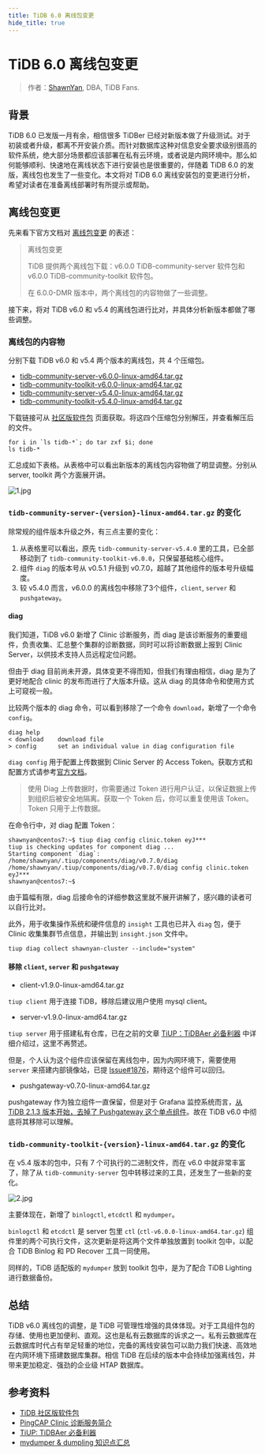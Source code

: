 ```yaml
---
title: TiDB 6.0 离线包变更
hide_title: true
---
```


# TiDB 6.0 离线包变更

> 作者：[ShawnYan](https://tidb.net/u/ShawnYan/post/all), DBA, TiDB Fans.

## 背景

TiDB 6.0 已发版一月有余，相信很多 TiDBer 已经对新版本做了升级测试。对于初装或者升级，都离不开安装介质。而针对数据库这种对信息安全要求级别很高的软件系统，绝大部分场景都应该部署在私有云环境，或者说是内网环境中。那么如何能够顺利、快速地在离线状态下进行安装也是很重要的，伴随着 TiDB 6.0 的发版，离线包也发生了一些变化。本文将对 TiDB 6.0 离线安装包的变更进行分析，希望对读者在准备离线部署时有所提示或帮助。

## 离线包变更

先来看下官方文档对 [离线包变更](https://docs.pingcap.com/zh/tidb/v6.0/release-6.0.0-dmr#%E7%A6%BB%E7%BA%BF%E5%8C%85%E5%8F%98%E6%9B%B4) 的表述：

> 离线包变更
>
> TiDB 提供两个离线包下载：v6.0.0 TiDB-community-server 软件包和 v6.0.0 TiDB-community-toolkit 软件包。
>
> 在 6.0.0-DMR 版本中，两个离线包的内容物做了一些调整。

接下来，将对 TiDB v6.0 和 v5.4 的离线包进行比对，并具体分析新版本都做了哪些调整。

### 离线包的内容物

分别下载 TiDB v6.0 和 v5.4 两个版本的离线包，共 4 个压缩包。

- [tidb-community-server-v6.0.0-linux-amd64.tar.gz](https://download.pingcap.org/tidb-community-server-v6.0.0-linux-amd64.tar.gz)
- [tidb-community-toolkit-v6.0.0-linux-amd64.tar.gz](https://download.pingcap.org/tidb-community-toolkit-v6.0.0-linux-amd64.tar.gz)
- [tidb-community-server-v5.4.0-linux-amd64.tar.gz](https://download.pingcap.org/tidb-community-server-v5.4.0-linux-amd64.tar.gz)
- [tidb-community-toolkit-v5.4.0-linux-amd64.tar.gz](https://download.pingcap.org/tidb-community-toolkit-v5.4.0-linux-amd64.tar.gz)

下载链接可从 [社区版软件包](https://pingcap.com/zh/product-community/) 页面获取。将这四个压缩包分别解压，并查看解压后的文件。

```
for i in `ls tidb-*`; do tar zxf $i; done
ls tidb-*
```

汇总成如下表格。从表格中可以看出新版本的离线包内容物做了明显调整。分别从 server, toolkit 两个方面展开讲。

![1.jpg](https://tidb-blog.oss-cn-beijing.aliyuncs.com/media/1-1652250982476.jpg)

### `tidb-community-server-{version}-linux-amd64.tar.gz` 的变化

除常规的组件版本升级之外，有三点主要的变化：

1. 从表格里可以看出，原先 `tidb-community-server-v5.4.0` 里的工具，已全部移动到了 `tidb-community-toolkit-v6.0.0`，只保留基础核心组件。
2. 组件 `diag` 的版本号从 v0.5.1 升级到 v0.7.0，超越了其他组件的版本号升级幅度。
3. 较 v5.4.0 而言，v6.0.0 的离线包中移除了3个组件，`client`, `server` 和 `pushgateway`。

#### diag

我们知道，TiDB v6.0 新增了 Clinic 诊断服务，而 diag 是该诊断服务的重要组件，负责收集、汇总整个集群的诊断数据，同时可以将诊断数据上报到 Clinic Server，以供技术支持人员远程定位问题。

但由于 diag 目前尚未开源，具体变更不得而知，但我们有理由相信，diag 是为了更好地配合 clinic 的发布而进行了大版本升级。这从 diag 的具体命令和使用方式上可窥视一般。

比较两个版本的 diag 命令，可以看到移除了一个命令 `download`，新增了一个命令 `config`。

```
diag help
< download    download file
> config      set an individual value in diag configuration file
```

`diag config` 用于配置上传数据到 Clinic Server 的 Access Token。获取方式和配置方式请参考[官方文档](https://docs.pingcap.com/zh/tidb/dev/quick-start-with-clinic#%E5%87%86%E5%A4%87%E5%B7%A5%E4%BD%9C)。

> 使用 Diag 上传数据时，你需要通过 Token 进行用户认证，以保证数据上传到组织后被安全地隔离。获取一个 Token 后，你可以重复使用该 Token。Token 只用于上传数据。

在命令行中，对 diag 配置 Token：

```
shawnyan@centos7:~$ tiup diag config clinic.token eyJ***
tiup is checking updates for component diag ...
Starting component `diag`: /home/shawnyan/.tiup/components/diag/v0.7.0/diag /home/shawnyan/.tiup/components/diag/v0.7.0/diag config clinic.token eyJ***
shawnyan@centos7:~$
```

由于篇幅有限，diag 后接命令的详细参数这里就不展开讲解了，感兴趣的读者可以自行比对。

此外，用于收集操作系统和硬件信息的 `insight` 工具也已并入 `diag` 包，便于 Clinic 收集集群节点信息，并输出到 `insight.json` 文件中。

```
tiup diag collect shawnyan-cluster --include="system"
```

#### 移除 `client`, `server` 和 `pushgateway`

- client-v1.9.0-linux-amd64.tar.gz

`tiup client` 用于连接 TiDB，移除后建议用户使用 mysql client。

- server-v1.9.0-linux-amd64.tar.gz

`tiup server` 用于搭建私有仓库，已在之前的文章 [TiUP：TiDBAer 必备利器](https://tidb.net/blog/a0d37d88) 中详细介绍过，这里不再赘述。

但是，个人认为这个组件应该保留在离线包中，因为内网环境下，需要使用 `server` 来搭建内部镜像站，已提 [Issue#1876](https://github.com/pingcap/tiup/issues/1876)，期待这个组件可以回归。

- pushgateway-v0.7.0-linux-amd64.tar.gz

pushgateway 作为独立组件一直保留，但是对于 Grafana 监控系统而言，[从 TiDB 2.1.3 版本开始，去掉了 Pushgateway 这个单点组件](https://docs.pingcap.com/zh/tidb/v6.0/grafana-monitor-best-practices#%E7%9B%91%E6%8E%A7%E6%9E%B6%E6%9E%84)。故在 TiDB v6.0 中彻底将其移除可以理解。

### `tidb-community-toolkit-{version}-linux-amd64.tar.gz` 的变化

在 v5.4 版本的包中，只有 7 个可执行的二进制文件，而在 v6.0 中就非常丰富了，除了从 `tidb-community-server` 包中转移过来的工具，还发生了一些新的变化。

![2.jpg](https://tidb-blog.oss-cn-beijing.aliyuncs.com/media/2-1652251043215.jpg)

主要体现在，新增了 `binlogctl`, `etcdctl` 和 `mydumper`。

`binlogctl` 和 `etcdctl` 是 server 包里 `ctl` (`ctl-v6.0.0-linux-amd64.tar.gz`) 组件里的两个可执行文件，这次更新是将这两个文件单独放置到 toolkit 包中，以配合 TiDB Binlog 和 PD Recover 工具一同使用。

同样的，TiDB 适配版的 `mydumper` 放到 toolkit 包中，是为了配合 TiDB Lighting 进行数据备份。

## 总结

TiDB v6.0 离线包的调整，是 TiDB 可管理性增强的具体体现。对于工具组件包的存储、使用也更加便利、直观。这也是私有云数据库的诉求之一。私有云数据库在云数据库时代占有举足轻重的地位，完备的离线安装包可以助力我们快速、高效地在内网环境下搭建数据库集群。相信 TiDB 在后续的版本中会持续加强离线包，并带来更加稳定、强劲的企业级 HTAP 数据库。

## 参考资料

- [TiDB 社区版软件包](https://pingcap.com/zh/product-community/)
- [PingCAP Clinic 诊断服务简介](https://docs.pingcap.com/zh/tidb/dev/clinic-introduction)
- [TiUP: TiDBAer 必备利器](https://tidb.net/blog/a0d37d88)
- [mydumper & dumpling 知识点汇总](https://tidb.net/blog/6d3a8da2)
